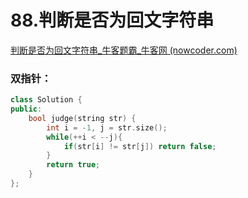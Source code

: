 # 88.判断是否为回文字符串

[判断是否为回文字符串_牛客题霸_牛客网 (nowcoder.com)](https://www.nowcoder.com/practice/e297fdd8e9f543059b0b5f05f3a7f3b2?tpId=295&tags=&title=&difficulty=0&judgeStatus=0&rp=0&sourceUrl=%2Fexam%2Foj)



### 双指针：

```c++
class Solution {
public:
    bool judge(string str) {
        int i = -1, j = str.size();
        while(++i < --j){
            if(str[i] != str[j]) return false;
        }
        return true;
    }
};
```
